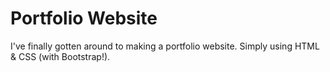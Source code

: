 # Portfolio Website

I've finally gotten around to making a portfolio website. Simply using HTML & CSS (with Bootstrap!).
